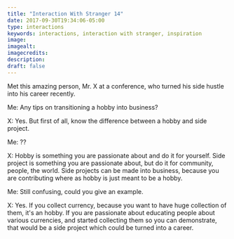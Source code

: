 ```yaml
---
title: "Interaction With Stranger 14"
date: 2017-09-30T19:34:06-05:00
type: interactions
keywords: interactions, interaction with stranger, inspiration
image:
imagealt:
imagecredits:
description:
draft: false
---
```

[comment]: # (Interactions with strangers )

Met this amazing person, Mr. X at a conference, who turned his side hustle into his career recently.

Me: Any tips on transitioning a hobby into business?

X: Yes. But first of all, know the difference between a hobby and side project.

Me: ??

X: Hobby is something you are passionate about and do it for yourself. Side project is something you are passionate about, but do it for community, people, the world.
Side projects can be made into business, because you are contributing where as hobby is just meant to be a hobby.

Me: Still confusing, could you give an example.

X: Yes. If you collect currency, because you want to have huge collection of them, it's an hobby. If you are passionate about educating people about various currencies, and started collecting them so you can demonstrate, that would be a side project which could be turned into a career.
